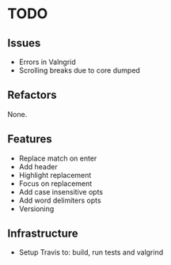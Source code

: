 # TODO

## Issues

- Errors in Valngrid
- Scrolling breaks due to core dumped

## Refactors

None.

## Features

- Replace match on enter
- Add header
- Highlight replacement
- Focus on replacement
- Add case insensitive opts
- Add word delimiters opts
- Versioning

## Infrastructure

- Setup Travis to: build, run tests and valgrind
